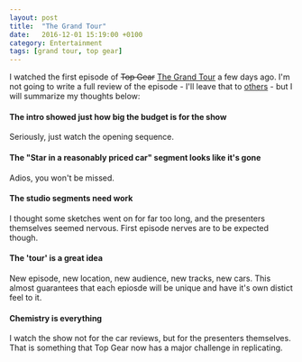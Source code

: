 ```yaml
---
layout: post
title:  "The Grand Tour"
date:   2016-12-01 15:19:00 +0100
category: Entertainment
tags: [grand tour, top gear]
---
```


I watched the first episode of ~~Top Gear~~ [The Grand Tour][gt] a few days ago. I'm not going to write a full review of the episode - I'll leave that to [others][caseytour] - but I will summarize my thoughts below:

#### The intro showed just how big the budget is for the show
Seriously, just watch the opening sequence.

#### The "Star in a reasonably priced car" segment looks like it's gone
Adios, you won't be missed.

#### The studio segments need work
I thought some sketches went on for far too long, and the presenters themselves seemed nervous. First episode nerves are to be expected though.

#### The 'tour' is a great idea
New episode, new location, new audience, new tracks, new cars. This almost guarantees that each epiosde will be unique and have it's own distict feel to it.

#### Chemistry is everything
I watch the show not for the car reviews, but for the presenters themselves. That is something that Top Gear now has a major challenge in replicating.

[gt]:http://www.imdb.com/title/tt5712554/
[caseytour]:https://www.caseyliss.com/2016/11/20/the-holy-trinity
